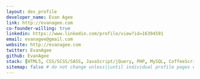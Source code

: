 ```yaml
---
layout: dev_profile
developer_name: Evan Agee
link: http://evanagee.com
co-founder-willing: true
linkedin: https://www.linkedin.com/profile/view?id=16394591
email: evanagee@gmail.com
website: http://evanagee.com
twitter: EvanAgee
github: EvanAgee
stack: [HTML5, CSS/SCSS/SASS, JavaScript/jQuery, PHP, MySQL, CoffeeScript, WordPress Theming and Development, Drupal Theming and Development]
sitemap: false # do not change unless||until individual profile pages exist.
---
```

